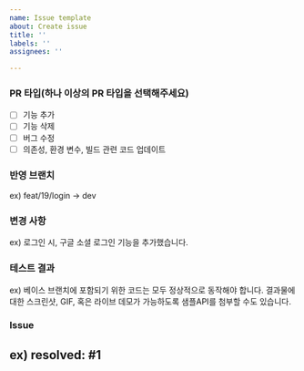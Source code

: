 ```yaml
---
name: Issue template
about: Create issue
title: ''
labels: ''
assignees: ''

---
```


### PR 타입(하나 이상의 PR 타입을 선택해주세요)
-[ ] 기능 추가
-[ ] 기능 삭제
-[ ] 버그 수정
-[ ] 의존성, 환경 변수, 빌드 관련 코드 업데이트

### 반영 브랜치
ex) feat/19/login -> dev

### 변경 사항
ex) 로그인 시, 구글 소셜 로그인 기능을 추가했습니다.

### 테스트 결과
ex) 베이스 브랜치에 포함되기 위한 코드는 모두 정상적으로 동작해야 합니다. 결과물에 대한 스크린샷, GIF, 혹은 라이브 데모가 가능하도록 샘플API를 첨부할 수도 있습니다.

### Issue
## ex) resolved: #1
